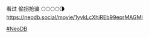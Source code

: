 <p>看过 偷拐抢骗  🌕🌕🌕🌕🌗  <br /><a href="https://neodb.social/movie/1yvkLcXhiREb99eprMAGMl" target="_blank" rel="nofollow noopener" translate="no"><span class="invisible">https://</span><span class="ellipsis">neodb.social/movie/1yvkLcXhiRE</span><span class="invisible">b99eprMAGMl</span></a></p><p><a href="https://e5n.cc/tags/NeoDB" class="mention hashtag" rel="tag">#<span>NeoDB</span></a></p>